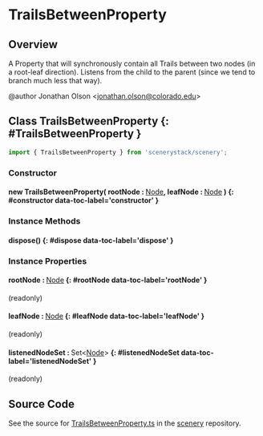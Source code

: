 # TrailsBetweenProperty

## Overview

A Property that will synchronously contain all Trails between two nodes (in a root-leaf direction).
Listens from the child to the parent (since we tend to branch much less that way).

@author Jonathan Olson &lt;jonathan.olson@colorado.edu&gt;

## Class TrailsBetweenProperty {: #TrailsBetweenProperty }


```js
import { TrailsBetweenProperty } from 'scenerystack/scenery';
```
### Constructor

#### new TrailsBetweenProperty( rootNode : <span style="font-weight: 400;">[Node](../scenery/Node.md)</span>, leafNode : <span style="font-weight: 400;">[Node](../scenery/Node.md)</span> ) {: #constructor data-toc-label='constructor' }

### Instance Methods

#### dispose() {: #dispose data-toc-label='dispose' }

### Instance Properties

#### rootNode : <span style="font-weight: 400;">[Node](../scenery/Node.md)</span> {: #rootNode data-toc-label='rootNode' }

(readonly)

#### leafNode : <span style="font-weight: 400;">[Node](../scenery/Node.md)</span> {: #leafNode data-toc-label='leafNode' }

(readonly)

#### listenedNodeSet : <span style="font-weight: 400;">Set&lt;[Node](../scenery/Node.md)&gt;</span> {: #listenedNodeSet data-toc-label='listenedNodeSet' }

(readonly)



## Source Code

See the source for [TrailsBetweenProperty.ts](https://github.com/phetsims/scenery/blob/main/js/util/TrailsBetweenProperty.ts) in the [scenery](https://github.com/phetsims/scenery) repository.

